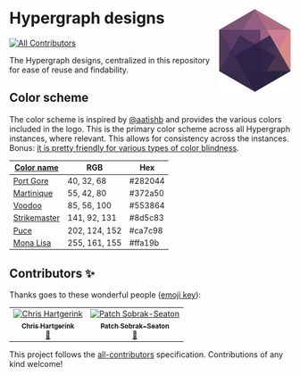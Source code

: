 # Hypergraph designs <img src="hypergraph-logomark-256.png" align="right" height="150" />
[![All Contributors](https://img.shields.io/badge/all_contributors-2-orange.svg?style=flat-square)](#contributors)

The Hypergraph designs, centralized in this repository for ease of reuse and findability.

## Color scheme

The color scheme is inspired by [@aatishb](https://twitter.com/aatishb/status/1167546486005129216?s=20) and provides the various colors included in the logo. This is the primary color scheme across all Hypergraph instances, where relevant. This allows for consistency across the instances. Bonus: [it is pretty friendly for various types of color blindness](https://www.color-blindness.com/coblis-color-blindness-simulator/). 

| [Color name](http://chir.ag/projects/name-that-color/) | RGB | Hex |
| ----- | --- | --- |
| [Port Gore](http://chir.ag/projects/name-that-color/#282044) | 40, 32, 68 | #282044 |
| [Martinique](http://chir.ag/projects/name-that-color/#372A50) | 55, 42, 80 | #372a50 |
| [Voodoo](http://chir.ag/projects/name-that-color/#553864) | 85, 56, 100 | #553864 |
| [Strikemaster](http://chir.ag/projects/name-that-color/#8d5c83) | 141, 92, 131 | #8d5c83 |
| [Puce](http://chir.ag/projects/name-that-color/#ca7c98) | 202, 124, 152 | #ca7c98 |
| [Mona Lisa](http://chir.ag/projects/name-that-color/#ffa19b) | 255, 161, 155 | #ffa19b |

## Contributors ✨

Thanks goes to these wonderful people ([emoji key](https://allcontributors.org/docs/en/emoji-key)):

<!-- ALL-CONTRIBUTORS-LIST:START - Do not remove or modify this section -->
<!-- prettier-ignore-start -->
<!-- markdownlint-disable -->
<table>
  <tr>
    <td align="center"><a href="https://chjh.nl"><img src="https://avatars0.githubusercontent.com/u/2946344?v=4" width="100px;" alt="Chris Hartgerink"/><br /><sub><b>Chris Hartgerink</b></sub></a><br /><a href="#design-chartgerink" title="Design">🎨</a></td>
    <td align="center"><a href="http://sobrakseaton.com"><img src="https://avatars3.githubusercontent.com/u/28573875?v=4" width="100px;" alt="Patch Sobrak-Seaton"/><br /><sub><b>Patch Sobrak-Seaton</b></sub></a><br /><a href="#design-psobrakseaton" title="Design">🎨</a></td>
  </tr>
</table>

<!-- markdownlint-enable -->
<!-- prettier-ignore-end -->
<!-- ALL-CONTRIBUTORS-LIST:END -->

This project follows the [all-contributors](https://github.com/all-contributors/all-contributors) specification. Contributions of any kind welcome!
